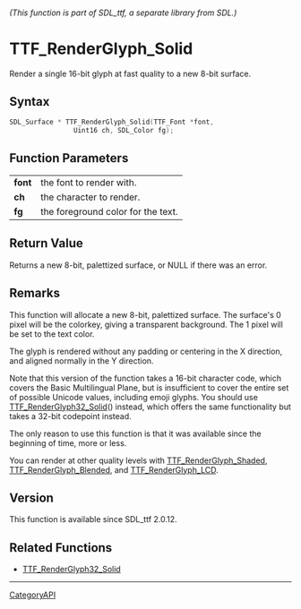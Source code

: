###### (This function is part of SDL_ttf, a separate library from SDL.)
# TTF_RenderGlyph_Solid

Render a single 16-bit glyph at fast quality to a new 8-bit surface.

## Syntax

```c
SDL_Surface * TTF_RenderGlyph_Solid(TTF_Font *font,
                Uint16 ch, SDL_Color fg);

```

## Function Parameters

|              |                                    |
| ------------ | ---------------------------------- |
| **font**     | the font to render with.           |
| **ch**       | the character to render.           |
| **fg**       | the foreground color for the text. |

## Return Value

Returns a new 8-bit, palettized surface, or NULL if there was an error.

## Remarks

This function will allocate a new 8-bit, palettized surface. The surface's
0 pixel will be the colorkey, giving a transparent background. The 1 pixel
will be set to the text color.

The glyph is rendered without any padding or centering in the X direction,
and aligned normally in the Y direction.

Note that this version of the function takes a 16-bit character code, which
covers the Basic Multilingual Plane, but is insufficient to cover the
entire set of possible Unicode values, including emoji glyphs. You should
use [TTF_RenderGlyph32_Solid](TTF_RenderGlyph32_Solid)() instead, which
offers the same functionality but takes a 32-bit codepoint instead.

The only reason to use this function is that it was available since the
beginning of time, more or less.

You can render at other quality levels with
[TTF_RenderGlyph_Shaded](TTF_RenderGlyph_Shaded),
[TTF_RenderGlyph_Blended](TTF_RenderGlyph_Blended), and
[TTF_RenderGlyph_LCD](TTF_RenderGlyph_LCD).

## Version

This function is available since SDL_ttf 2.0.12.

## Related Functions

* [TTF_RenderGlyph32_Solid](TTF_RenderGlyph32_Solid)

----
[CategoryAPI](CategoryAPI)

